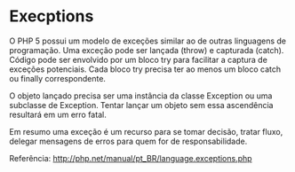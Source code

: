 # Execptions

O PHP 5 possui um modelo de exceções similar ao de outras linguagens de programação. Uma exceção pode ser lançada (throw) e capturada (catch). Código pode ser envolvido por um bloco try para facilitar a captura de exceções potenciais. Cada bloco try precisa ter ao menos um bloco catch ou finally correspondente.

O objeto lançado precisa ser uma instância da classe Exception ou uma subclasse de Exception. Tentar lançar um objeto sem essa ascendência resultará em um erro fatal.



Em resumo uma exceção é um recurso para se tomar decisão, tratar fluxo, delegar mensagens de erros para quem for de responsabilidade.

Referência: http://php.net/manual/pt_BR/language.exceptions.php